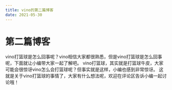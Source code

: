 ```yaml
---
title: vino的第二篇博客
date: 2021-05-30
---
```


# 第二篇博客

vino打篮球是怎么回事呢？vino相信大家都很熟悉，但是vino打篮球是怎么回事呢，下面就让小编带大家一起了解吧。
vino打篮球，其实就是打篮球牛皮，大家可能会很惊讶vino怎么会打篮球呢？但事实就是这样，小编也感到非常惊讶。
这就是关于vino打篮球的事情了，大家有什么想法呢，欢迎在评论区告诉小编一起讨论哦！
